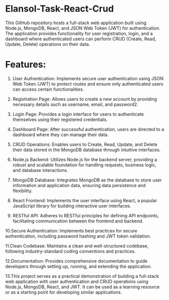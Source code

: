 # Elansol-Task-React-Crud
This GitHub repository hosts a full-stack web application built using Node.js, MongoDB, React, and JSON Web Token (JWT) for authentication. The application provides functionality for user registration, login, and a dashboard where authenticated users can perform CRUD (Create, Read, Update, Delete) operations on their data.
# Features:
1. User Authentication: Implements secure user authentication using JSON Web Token (JWT) to protect routes and ensure only authenticated users can access certain functionalities.

2. Registration Page: Allows users to create a new account by providing necessary details such as username, email, and password2.

3. Login Page: Provides a login interface for users to authenticate themselves using their registered credentials.

4. Dashboard Page: After successful authentication, users are directed to a dashboard where they can manage their data.

5. CRUD Operations: Enables users to Create, Read, Update, and Delete their data stored in the MongoDB database through intuitive interfaces.

6. Node.js Backend: Utilizes Node.js for the backend server, providing a robust and scalable foundation for handling requests, business logic, and database interactions.

7. MongoDB Database: Integrates MongoDB as the database to store user information and application data, ensuring data persistence and flexibility.

8. React Frontend: Implements the user interface using React, a popular JavaScript library for building interactive user interfaces.

9. RESTful API: Adheres to RESTful principles for defining API endpoints, facilitating communication between the frontend and backend.

10.Secure Authentication: Implements best practices for secure authentication, including password hashing and JWT token validation.

11.Clean Codebase: Maintains a clean and well-structured codebase, following industry-standard coding conventions and practices.

12.Documentation: Provides comprehensive documentation to guide developers through setting up, running, and extending the application.

13.This project serves as a practical demonstration of building a full-stack web application with user authentication and CRUD operations using Node.js, MongoDB, React, and JWT. It can be used as a learning resource or as a starting point for developing similar applications.

